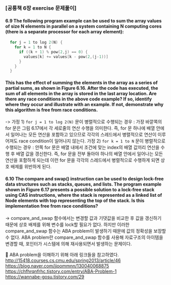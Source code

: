 ### [공룡책 6장 exercise 문제풀이]

#### 6.9 The following program example can be used to sum the array values of size N elements in parallel on a system containing N computing cores (there is a separate processor for each array element):
```c
  for j = 1 to log 2(N) {
    for k = 1 to N {
      if ((k + 1) % pow(2,j) == 0) {
        values[k] += values[k - pow(2,(j-1))]
      }
    }
  }
```
#### This has the effect of summing the elements in the array as a series of partial sums, as shown in Figure 6.16. After the code has executed, the sum of all elements in the array is stored in the last array location. Are there any race conditions in the above code example? If so, identify where they occur and illustrate with an example. If not, demonstrate why this algorithm is free from race conditions.
->
가정 1) `for j = 1 to log 2(N)` 문이 병렬적으로 수행되는 경우 : 가장 바깥쪽의 for 문은 그림 6.17에서 각 세로줄의 연산 수행을 의미한다. 즉, for 문 하나에 배열 안에서 일어나는 모든 연산을 포함하고 있으므로 각각의 스레드에서 병렬적으로 연산이 이루어져도 race condition이 일어나지 않는다.
가정 2) `for k = 1 to N` 문이 병렬적으로 수행되는 경우 : 안쪽 for 문은 배열 내에서 조건에 맞는 index의 배열 값끼리 연산을 수행 후 배열 값을 갱신한다. 즉, for 문을 전부 돌아야 하나의 배열 안에서 일어나는 모든 연산을 포함하게 되는데 이런 for 문을 각각의 스레드에서 병렬적으로 수행하게 되면 상호 배제를 위반하게 된다.

#### 6.10 The compare and swap() instruction can be used to design lock-free data structures such as stacks, queues, and lists. The program example shown in Figure 6.17 presents a possible solution to a lock-free stack using CAS instructions, where the stack is represented as a linked list of Node elements with top representing the top of the stack. Is this implementation free from race conditions?
-> 
compare_and_swap 함수에서는 변경할 값과 기댓값을 비교한 후 값을 갱신하기 때문에 상호 배제를 위해 변수를 lock할 필요가 없다. 하지만 이러한 compare_and_swap 함수는 ABA problem이 발생하기 때문에 값의 정확성을 보장할 수 없다.
 ABA problem란 compare_and_swap 함수를 사용해 자료구조의 아이템을 변경할 때, 포인터가 시스템에 의해 재사용되면서 발생하는 문제이다. 
 
📌 ABA problem을 이해하기 위해 아래 링크들을 참고하였다.  
    http://15418.courses.cs.cmu.edu/spring2013/article/46  
    https://blog.naver.com/jjoommnn/130040068875  
    https://chfhrqnfrhc.tistory.com/entry/ABA-Problem-1  
    https://wannabe-gosu.tistory.com/29
